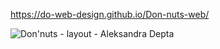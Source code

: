 https://do-web-design.github.io/Don-nuts-web/


![Don'nuts - layout - Aleksandra Depta](https://user-images.githubusercontent.com/100097416/163623329-b685463e-be6f-4f5b-9d39-e72392d82fa4.jpg)
